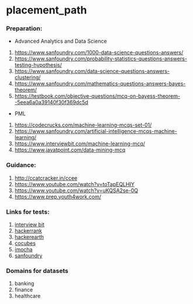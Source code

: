 # placement_path

### Preparation: 
- Advanced Analytics and Data Science 

1. https://www.sanfoundry.com/1000-data-science-questions-answers/
2. https://www.sanfoundry.com/probability-statistics-questions-answers-testing-hypothesis/
3. https://www.sanfoundry.com/data-science-questions-answers-clustering/
4. https://www.sanfoundry.com/mathematics-questions-answers-bayes-theorem/
5. https://testbook.com/objective-questions/mcq-on-bayess-theorem--5eea6a0a39140f30f369dc5d

- PML
1. https://codecrucks.com/machine-learning-mcqs-set-01/
2. https://www.sanfoundry.com/artificial-intelligence-mcqs-machine-learning/
3. https://www.interviewbit.com/machine-learning-mcq/
4. https://www.javatpoint.com/data-mining-mcq


### Guidance: 
1. http://ccatcracker.in/ccee
2. https://www.youtube.com/watch?v=toTapEQLHIY
3. https://www.youtube.com/watch?v=uKQSA2se-0Q
4. https://www.prep.youth4work.com/

### Links for tests:

1. [interview bit](https://www.interviewbit.com/data-structure-mcq/)
2. [hackerrank](https://www.hackerrank.com/domains/data-structures)
3. [hackerearth](https://www.hackerearth.com/practice/)
4. [cocubes](https://testseries.edugorilla.com/tests/738/cocubes#TS_exam_testSeries)
5. [imocha](https://www.imocha.io/pre-employment-testing/it-skill-test)
6. [sanfoundry](https://www.sanfoundry.com/computer-science-questions-answers/)

### Domains for datasets
1. banking
2. finance
3. healthcare
